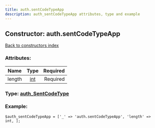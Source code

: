 ```yaml
---
title: auth.sentCodeTypeApp
description: auth_sentCodeTypeApp attributes, type and example
---
```

## Constructor: auth.sentCodeTypeApp  
[Back to constructors index](index.md)



### Attributes:

| Name     |    Type       | Required |
|----------|:-------------:|---------:|
|length|[int](../types/int.md) | Required|



### Type: [auth\_SentCodeType](../types/auth_SentCodeType.md)


### Example:

```
$auth_sentCodeTypeApp = ['_' => 'auth.sentCodeTypeApp', 'length' => int, ];
```  

